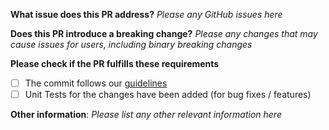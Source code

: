 **What issue does this PR address?**
*Please any GitHub issues here*

**Does this PR introduce a breaking change?**
*Please any changes that may cause issues for users, including binary breaking changes*

**Please check if the PR fulfills these requirements**
- [ ] The commit follows our [guidelines](https://github.com/serilog/serilog-sinks-console/blob/dev/CONTRIBUTING.md)
- [ ] Unit Tests for the changes have been added (for bug fixes / features)

**Other information**:
*Please list any other relevant information here*